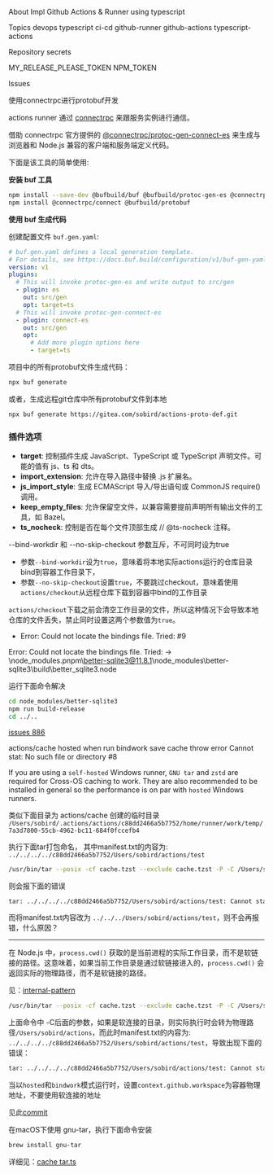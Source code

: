 About
Impl Github Actions & Runner using typescript

Topics
devops typescript ci-cd github-runner github-actions typescript-actions

Repository secrets

MY_RELEASE_PLEASE_TOKEN
NPM_TOKEN

Issues

使用connectrpc进行protobuf开发

actions runner 通过 [connectrpc](https://github.com/connectrpc) 来跟服务实例进行通信。

借助 connectrpc 官方提供的 [@connectrpc/protoc-gen-connect-es](https://www.npmjs.com/package/@connectrpc/protoc-gen-connect-es) 来生成与浏览器和 Node.js 兼容的客户端和服务端定义代码。

下面是该工具的简单使用:

**安装 buf 工具**
```sh
npm install --save-dev @bufbuild/buf @bufbuild/protoc-gen-es @connectrpc/protoc-gen-connect-es
npm install @connectrpc/connect @bufbuild/protobuf
```

**使用 buf 生成代码**

创建配置文件 `buf.gen.yaml`:

```yml
# buf.gen.yaml defines a local generation template.
# For details, see https://docs.buf.build/configuration/v1/buf-gen-yaml
version: v1
plugins:
  # This will invoke protoc-gen-es and write output to src/gen
  - plugin: es
    out: src/gen
    opt: target=ts
  # This will invoke protoc-gen-connect-es
  - plugin: connect-es
    out: src/gen
    opt:
      # Add more plugin options here
      - target=ts
```
项目中的所有protobuf文件生成代码：

```sh
npx buf generate
```

或者，生成远程git仓库中所有protobuf文件到本地

```sh
npx buf generate https://gitea.com/sobird/actions-proto-def.git
```

### 插件选项
* **target**: 控制插件生成 JavaScript、TypeScript 或 TypeScript 声明文件。可能的值有 js、ts 和 dts。
* **import_extension**: 允许在导入路径中替换 .js 扩展名。
* **js_import_style**: 生成 ECMAScript 导入/导出语句或 CommonJS require() 调用。
* **keep_empty_files**: 允许保留空文件，以兼容需要提前声明所有输出文件的工具，如 Bazel。
* **ts_nocheck**: 控制是否在每个文件顶部生成 // @ts-nocheck 注释。

--bind-workdir 和 --no-skip-checkout 参数互斥，不可同时设为true

- 参数`--bind-workdir`设为`true`，意味着将本地实际actions运行的仓库目录bind到容器工作目录下，
- 参数`--no-skip-checkout`设置`true`，不要跳过checkout，意味着使用`actions/checkout`从远程仓库下载到容器中bind的工作目录

`actions/checkout`下载之前会清空工作目录的文件，所以这种情况下会导致本地仓库的文件丢失，禁止同时设置这两个参数值为`true`。

* Error: Could not locate the bindings file. Tried: #9

Error: Could not locate the bindings file. Tried:
 → \node_modules\.pnpm\better-sqlite3@11.8.1\node_modules\better-sqlite3\build\better_sqlite3.node

运行下面命令解决
```sh
cd node_modules/better-sqlite3
npm run build-release
cd ../..
```
[issues 886](https://github.com/WiseLibs/better-sqlite3/issues/866)

actions/cache hosted when run bindwork save cache throw error Cannot stat: No such file or directory #8

If you are using a `self-hosted` Windows runner, `GNU tar` and `zstd` are required for Cross-OS caching to work. They are also recommended to be installed in general so the performance is on par with `hosted` Windows runners.

类似下面目录为 actions/cache 创建的临时目录
`/Users/sobird/.actions/actions/c88dd2466a5b7752/home/runner/work/temp/7a3d7800-55cb-4962-bc11-684f0fccefb4`

执行下面tar打包命名， 其中manifest.txt的内容为: `../../../../c88dd2466a5b7752/Users/sobird/actions/test`
```sh
/usr/bin/tar --posix -cf cache.tzst --exclude cache.tzst -P -C /Users/sobird/.actions/actions/c88dd2466a5b7752/Users/sobird/actions --files-from manifest.txt --use-compress-program zstdmt
```
则会报下面的错误
```sh
tar: ../../../../c88dd2466a5b7752/Users/sobird/actions/test: Cannot stat: No such file or directory
```

而将manifest.txt内容改为 `../../../Users/sobird/actions/test`，则不会再报错，什么原因？

---

在 Node.js 中，`process.cwd()` 获取的是当前进程的实际工作目录，而不是软链接的路径。这意味着，如果当前工作目录是通过软链接进入的，`process.cwd()` 会返回实际的物理路径，而不是软链接的路径。

见：[internal-pattern](https://github.com/actions/toolkit/blob/main/packages/glob/src/internal-pattern.ts#L261)

```sh
/usr/bin/tar --posix -cf cache.tzst --exclude cache.tzst -P -C /Users/sobird/.actions/actions/c88dd2466a5b7752/Users/sobird/actions
```
上面命令中 -C后面的参数，如果是软连接的目录，则实际执行时会转为物理路径`/Users/sobird/actions`，而此时manifest.txt的内容为: `../../../../c88dd2466a5b7752/Users/sobird/actions/test`，导致出现下面的错误：
```sh
tar: ../../../../c88dd2466a5b7752/Users/sobird/actions/test: Cannot stat: No such file or directory
````

当以`hosted`和`bindwork`模式运行时，设置`context.github.workspace`为容器物理地址，不要使用软连接的地址

见此[commit](https://github.com/sobird/actions/commit/b8d7440f5b2869ad1c4ea6ba6461122d28af65f6#diff-23b707279c18febbfef7ef9a041ac9e35f0ead2cabd643f4befb86a21eefd127)


在macOS下使用 gnu-tar，执行下面命令安装
```sh
brew install gnu-tar
```
详细见：[cache tar.ts](https://github.com/actions/toolkit/blob/main/packages/cache/src/internal/tar.ts#L31)